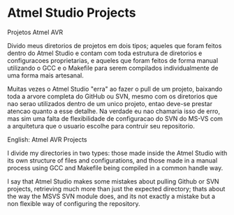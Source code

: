 Atmel Studio Projects
=

Projetos Atmel AVR

Divido meus diretorios de projetos em dois tipos; aqueles que foram feitos dentro do Atmel Studio e contam com toda estrutura de diretorios e configuracoes proprietarias, e aqueles que foram feitos de forma manual utilizando o GCC e o Makefile para serem compilados individualmente de uma forma mais artesanal.

Muitas vezes o Atmel Studio "erra" ao fazer o pull de um projeto, baixando toda a arvore completa do GitHub ou SVN, mesmo com os diretorios que nao serao utilizados dentro de um unico projeto, entao deve-se prestar atencao quanto a esse detalhe. Na verdade eu nao chamaria isso de erro, mas sim uma falta de flexibilidade de configuracao do SVN do MS-VS com a arquitetura que o usuario escolhe para contruir seu repositorio.

English: Atmel AVR Projects

I divide my directories in two types: those made inside the Atmel Studio with its own structure of files and configurations, and those made in a manual process using GCC and Makefile being compiled in a common handle way.

I say that Atmel Studio makes some mistakes about pulling Github or SVN projects, retrieving much more than just the expected directory; thats about the way the MSVS SVN module does, and its not exactly a mistake but a non flexible way of configuring the repository.


